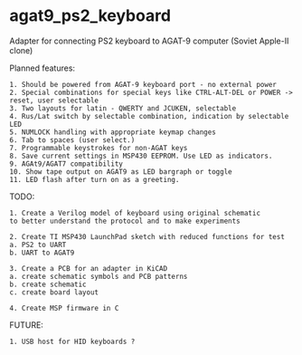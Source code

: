 agat9_ps2_keyboard
==================

Adapter for connecting PS2 keyboard to AGAT-9 computer (Soviet Apple-II clone)

Planned features:

    1. Should be powered from AGAT-9 keyboard port - no external power
    2. Special combinations for special keys like CTRL-ALT-DEL or POWER -> reset, user selectable
    3. Two layouts for latin - QWERTY and JCUKEN, selectable
    4. Rus/Lat switch by selectable combination, indication by selectable LED
    5. NUMLOCK handling with appropriate keymap changes
    6. Tab to spaces (user select.)
    7. Programmable keystrokes for non-AGAT keys
    8. Save current settings in MSP430 EEPROM. Use LED as indicators.
    9. AGAt9/AGAT7 compatibility
    10. Show tape output on AGAT9 as LED bargraph or toggle
    11. LED flash after turn on as a greeting.


TODO:

    1. Create a Verilog model of keyboard using original schematic
	to better understand the protocol and to make experiments

    2. Create TI MSP430 LaunchPad sketch with reduced functions for test
	a. PS2 to UART
	b. UART to AGAT9

    3. Create a PCB for an adapter in KiCAD
	a. create schematic symbols and PCB patterns
	b. create schematic
	c. create board layout

    4. Create MSP firmware in C


FUTURE:

    1. USB host for HID keyboards ?
